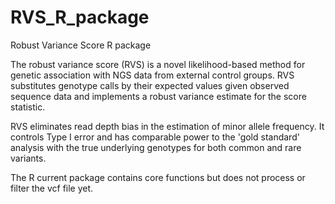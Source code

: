 RVS_R_package
=============

Robust Variance Score R package

The robust variance score (RVS) is a novel likelihood-based method for genetic association with NGS data from external control groups. RVS substitutes genotype calls by their expected values given observed sequence data and implements a robust variance estimate for the score statistic.

RVS eliminates read depth bias in the estimation of minor allele frequency. It controls Type I error and has comparable power to the 'gold standard' analysis with the true underlying genotypes for both common and rare variants.

The R current package contains core functions but does not process or filter the vcf file yet.

